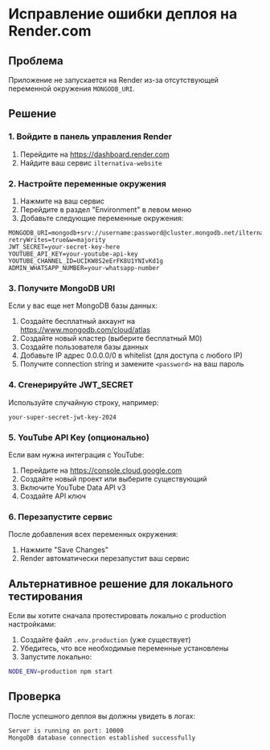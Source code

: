# Исправление ошибки деплоя на Render.com

## Проблема
Приложение не запускается на Render из-за отсутствующей переменной окружения `MONGODB_URI`.

## Решение

### 1. Войдите в панель управления Render
1. Перейдите на https://dashboard.render.com
2. Найдите ваш сервис `ilternativa-website`

### 2. Настройте переменные окружения
1. Нажмите на ваш сервис
2. Перейдите в раздел "Environment" в левом меню
3. Добавьте следующие переменные окружения:

```
MONGODB_URI=mongodb+srv://username:password@cluster.mongodb.net/ilternativa?retryWrites=true&w=majority
JWT_SECRET=your-secret-key-here
YOUTUBE_API_KEY=your-youtube-api-key
YOUTUBE_CHANNEL_ID=UCIKW8S2eErFK8U1YNIvKd1g
ADMIN_WHATSAPP_NUMBER=your-whatsapp-number
```

### 3. Получите MongoDB URI
Если у вас еще нет MongoDB базы данных:

1. Создайте бесплатный аккаунт на https://www.mongodb.com/cloud/atlas
2. Создайте новый кластер (выберите бесплатный M0)
3. Создайте пользователя базы данных
4. Добавьте IP адрес 0.0.0.0/0 в whitelist (для доступа с любого IP)
5. Получите connection string и замените `<password>` на ваш пароль

### 4. Сгенерируйте JWT_SECRET
Используйте случайную строку, например:
```
your-super-secret-jwt-key-2024
```

### 5. YouTube API Key (опционально)
Если вам нужна интеграция с YouTube:
1. Перейдите на https://console.cloud.google.com
2. Создайте новый проект или выберите существующий
3. Включите YouTube Data API v3
4. Создайте API ключ

### 6. Перезапустите сервис
После добавления всех переменных окружения:
1. Нажмите "Save Changes"
2. Render автоматически перезапустит ваш сервис

## Альтернативное решение для локального тестирования

Если вы хотите сначала протестировать локально с production настройками:

1. Создайте файл `.env.production` (уже существует)
2. Убедитесь, что все необходимые переменные установлены
3. Запустите локально:
```bash
NODE_ENV=production npm start
```

## Проверка
После успешного деплоя вы должны увидеть в логах:
```
Server is running on port: 10000
MongoDB database connection established successfully
```
